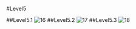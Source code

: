 #Level5

##Level5.1
![16](https://github.com/anndyyzzz/COM-LAB-I-LabSheet-Week-11/assets/144866059/4430dd69-d887-4250-b134-675200875199)
##Level5.2
![17](https://github.com/anndyyzzz/COM-LAB-I-LabSheet-Week-11/assets/144866059/bbba2064-f9fb-4f16-a1da-bc635dea17d7)
##Level5.3
![18](https://github.com/anndyyzzz/COM-LAB-I-LabSheet-Week-11/assets/144866059/d08d37dd-2c01-4ae2-9032-fc2f182f6b10)
